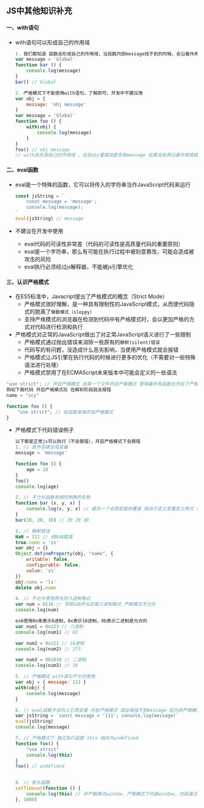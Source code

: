 ## JS中其他知识补充

#### 一、with语句

* with语句可以形成自己的作用域

  ```js
  1. 我们都知道 函数会形成自己的作用域，当函数内部message找不到的时候，会沿着作用域链去查找，找到全局的message
  var message = 'Global'
  function bar () {
      console.log(message)
  }
  bar() // Global
  
  2. 严格模式下不能使用with语句，了解即可，开发中不建议用
  var obj = {
      message: 'obj message'
  }
  var message = 'Global'
  function foo () {
      with(obj) {
          console.log(message)
      }
  }
  foo() // obj message
  // with会形成自己的作用域 ，会去obj里面找是否有message 如果没有再沿着作用域链查找
  ```

#### 二、eval函数

* eval是一个特殊的函数，它可以将传入的字符串当作JavaScript代码来运行

  ```js
  const jsString = `
      const message = 'message';
      console.log(message);
  `
  eval(jsString) // message
  ```

* 不建议在开发中使用

  * eval代码的可读性非常差（代码的可读性是高质量代码的重要原则）
  * eval是一个字符串，那么有可能在执行过程中被刻意篡改，可能会造成被攻击的风险
  * eval执行必须经过js解释器，不能被js引擎优化

#### 三、认识严格模式

* 在ES5标准中，Javacript提出了严格模式的概念（Strict Mode）
  * 严格模式很好理解，是一种具有限制性的JavaScript模式，从而使代码隐式的脱离了`懒散模式（sloppy）`
  * 支持严格模式的浏览器在检测到代码中有严格模式时，会以更加严格的方式对代码进行检测和执行
* 严格模式对正常的JavaScript做出了对正常JavaScript语义进行了一些限制
  * 严格模式通过抛出错误来消除一些原有的`静默(silent)错误`
  * 代码写的有问题，没造成什么恶劣影响，当使用严格模式就会报错
  * 严格模式让JS引擎在执行代码的时候进行更多的优化（不需要对一些特殊语法进行处理）
  * 严格模式禁用了在ECMAScript未来版本中可能会定义的一些语法

```js
"use strict"; // 开启严格模式 给某一个文件开启严格模式 意味着所有函数也开启了严格模式
例如下面代码 开启严格模式后 在解析阶段就会报错
name = "zcy"

function foo () {
    "use strict"; // 给函数单独开启严格模式
}
```

* 严格模式下代码错误例子

  ```js
  以下都是正常js可以执行（不会报错），开启严格模式下会报错
  1. // 意外创建全局变量
  message = 'message'
  
  function foo () {
      age = 18
  }
  foo()
  console.log(age)
  
  2. // 不允许函数有相同参数的名称
  function bar (x, y, x) {
      console.log(x, y, x) // 最后一个会把前面的覆盖 相当于定义变量定义两次 后者覆盖前面
  }
  bar(10, 20, 30) // 30 20 30
  
  3. // 静默错误
  NaN = 111 // 给NaN赋值
  true.name = 'zs'
  var obj = {}
  Object.defineProperty(obj, "name", {
      writable: false,
      configurable: false,
      value: 'zs'
  })
  obj.name = 'ls'
  delete obj.name
  
  4. // 不允许使用原先的八进制格式
  var num = 0116 // 早期以0开头的是八进制格式 严格模式不允许
  console.log(num)
  
  es6使用0o来表示8进制，0x表示16进制，0b表示二进制是允许的
  var num1 = 0o123 // 八进制
  console.log(num1) // 83
  
  var num2 = 0x111 // 16进制
  console.log(num2) // 273
  
  var num3 = 0b1010 // 二进制
  console.log(num3) // 10
  
  5. // 严格模式 with语句不允许使用
  var obj = { message: 111 }
  with(obj) {
      console.log(message)
  }
  
  6. // eval函数不会向上引用变量 开启严格模式 就会报找不到message 因为非严格模式下 相当于在全局定义了 message
  var jsString = `const message = '111'; console.log(message)`
  eval(jsString)
  console.log(message)
  
  7. // 严格模式下 独立执行函数 this 指向为undefined
  function foo() {
      "use strict"
      console.log(this)
  }
  foo() // undefiend
  
  
  8. // 箭头函数
  setTimeout(function () {
      console.log(this) // 非严格模式window，严格模式下也是window，内部通过call绑定window来实现的
  }, 1000)
  ```
  
  



